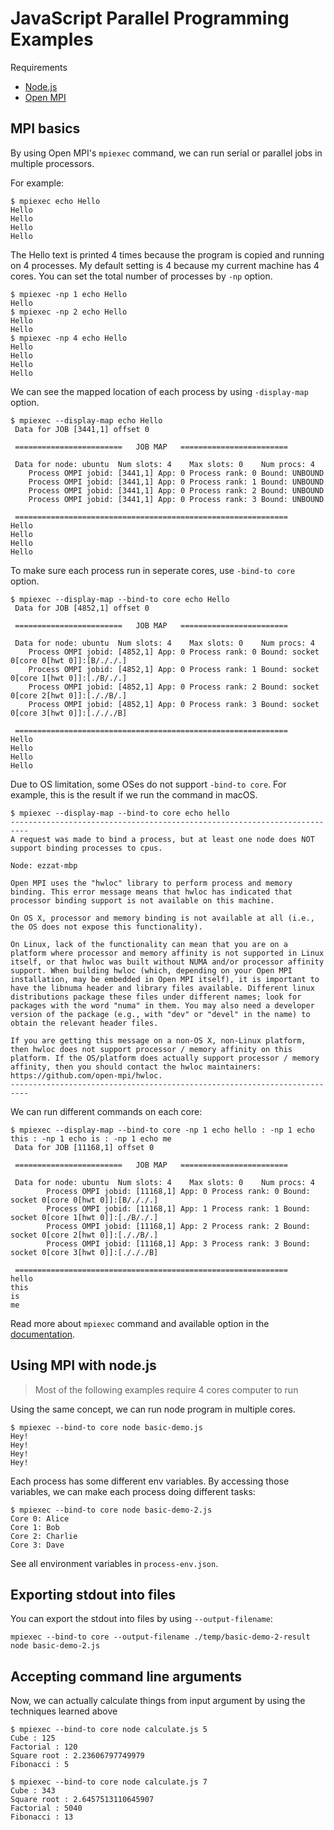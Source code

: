 # JavaScript Parallel Programming Examples

Requirements
 - [Node.js](https://nodejs.org/en/)
 - [Open MPI](https://www.open-mpi.org)

## MPI basics

By using Open MPI's `mpiexec` command, we can run serial or parallel jobs in multiple processors.

For example:

```
$ mpiexec echo Hello
Hello
Hello
Hello
Hello
```

The Hello text is printed 4 times because the program is copied and running on 4 processes. My default setting is 4 because my current machine has 4 cores. You can set the total number of processes by `-np` option.

```
$ mpiexec -np 1 echo Hello
Hello
$ mpiexec -np 2 echo Hello
Hello
Hello
$ mpiexec -np 4 echo Hello
Hello
Hello
Hello
Hello
```

We can see the mapped location of each process by using `-display-map` option.

```
$ mpiexec --display-map echo Hello
 Data for JOB [3441,1] offset 0

 ========================   JOB MAP   ========================

 Data for node: ubuntu	Num slots: 4	Max slots: 0	Num procs: 4
 	Process OMPI jobid: [3441,1] App: 0 Process rank: 0 Bound: UNBOUND
 	Process OMPI jobid: [3441,1] App: 0 Process rank: 1 Bound: UNBOUND
 	Process OMPI jobid: [3441,1] App: 0 Process rank: 2 Bound: UNBOUND
 	Process OMPI jobid: [3441,1] App: 0 Process rank: 3 Bound: UNBOUND

 =============================================================
Hello
Hello
Hello
Hello
```

To make sure each process run in seperate cores, use `-bind-to core` option.

```
$ mpiexec --display-map --bind-to core echo Hello
 Data for JOB [4852,1] offset 0

 ========================   JOB MAP   ========================

 Data for node: ubuntu	Num slots: 4	Max slots: 0	Num procs: 4
 	Process OMPI jobid: [4852,1] App: 0 Process rank: 0 Bound: socket 0[core 0[hwt 0]]:[B/././.]
 	Process OMPI jobid: [4852,1] App: 0 Process rank: 1 Bound: socket 0[core 1[hwt 0]]:[./B/./.]
 	Process OMPI jobid: [4852,1] App: 0 Process rank: 2 Bound: socket 0[core 2[hwt 0]]:[././B/.]
 	Process OMPI jobid: [4852,1] App: 0 Process rank: 3 Bound: socket 0[core 3[hwt 0]]:[./././B]

 =============================================================
Hello
Hello
Hello
Hello
```

Due to OS limitation, some OSes do not support `-bind-to core`. For example, this is the result
if we run the command in macOS.

```
$ mpiexec --display-map --bind-to core echo hello
--------------------------------------------------------------------------
A request was made to bind a process, but at least one node does NOT
support binding processes to cpus.

Node: ezzat-mbp

Open MPI uses the "hwloc" library to perform process and memory
binding. This error message means that hwloc has indicated that
processor binding support is not available on this machine.

On OS X, processor and memory binding is not available at all (i.e.,
the OS does not expose this functionality).

On Linux, lack of the functionality can mean that you are on a
platform where processor and memory affinity is not supported in Linux
itself, or that hwloc was built without NUMA and/or processor affinity
support. When building hwloc (which, depending on your Open MPI
installation, may be embedded in Open MPI itself), it is important to
have the libnuma header and library files available. Different linux
distributions package these files under different names; look for
packages with the word "numa" in them. You may also need a developer
version of the package (e.g., with "dev" or "devel" in the name) to
obtain the relevant header files.

If you are getting this message on a non-OS X, non-Linux platform,
then hwloc does not support processor / memory affinity on this
platform. If the OS/platform does actually support processor / memory
affinity, then you should contact the hwloc maintainers:
https://github.com/open-mpi/hwloc.
--------------------------------------------------------------------------
```

We can run different commands on each core:

```
$ mpiexec --display-map --bind-to core -np 1 echo hello : -np 1 echo this : -np 1 echo is : -np 1 echo me
 Data for JOB [11168,1] offset 0

 ========================   JOB MAP   ========================

 Data for node: ubuntu  Num slots: 4    Max slots: 0    Num procs: 4
        Process OMPI jobid: [11168,1] App: 0 Process rank: 0 Bound: socket 0[core 0[hwt 0]]:[B/././.]
        Process OMPI jobid: [11168,1] App: 1 Process rank: 1 Bound: socket 0[core 1[hwt 0]]:[./B/./.]
        Process OMPI jobid: [11168,1] App: 2 Process rank: 2 Bound: socket 0[core 2[hwt 0]]:[././B/.]
        Process OMPI jobid: [11168,1] App: 3 Process rank: 3 Bound: socket 0[core 3[hwt 0]]:[./././B]

 =============================================================
hello
this
is
me
```

Read more about `mpiexec` command and available option in the [documentation](https://www.open-mpi.org/doc/current/man1/mpiexec.1.php).

## Using MPI with node.js

> Most of the following examples require 4 cores computer to run

Using the same concept, we can run node program in multiple cores.

```
$ mpiexec --bind-to core node basic-demo.js
Hey!
Hey!
Hey!
Hey!
```

Each process has some different env variables. By accessing those variables, we can make each process doing different tasks:

```
$ mpiexec --bind-to core node basic-demo-2.js
Core 0: Alice
Core 1: Bob
Core 2: Charlie
Core 3: Dave
```

See all environment variables in `process-env.json`.

## Exporting stdout into files

You can export the stdout into files by using `--output-filename`:

```
mpiexec --bind-to core --output-filename ./temp/basic-demo-2-result node basic-demo-2.js
```

## Accepting command line arguments

Now, we can actually calculate things from input argument by using the techniques learned above

```
$ mpiexec --bind-to core node calculate.js 5
Cube : 125
Factorial : 120
Square root : 2.23606797749979
Fibonacci : 5
```
```
$ mpiexec --bind-to core node calculate.js 7
Cube : 343
Square root : 2.6457513110645907
Factorial : 5040
Fibonacci : 13
```